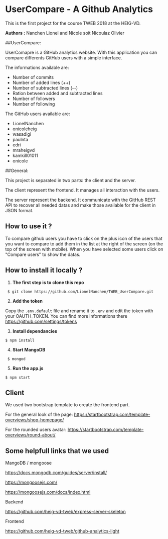 # UserCompare - A Github Analytics
This is the first project for the course TWEB 2018 at the HEIG-VD.

**Authors :** Nanchen Lionel and Nicole soit Nicoulaz Olivier

##UserCompare:

UserComapre is a GitHub analytics website. With this application you can compare differents GitHub users with a simple interface.

The informations available are:

- Number of commits
- Number of added lines (++)
- Number of subtracted lines (--)
- Ration between added and subtracted lines
- Number of followers
- Number of following

The GitHub users available are:

- LionelNanchen
- onicoleheig
- wasadigi
- paulnta
- edri
- mraheigvd
- kamkill01011
- onicole

##General:

This project is separated in two parts: the client and the server.

The client represent the frontend. It manages all interaction with the users.

The server represent the backend. It communicate with the GitHub REST API to recover all needed datas and make those available for the client in JSON format.

## How to use it ?

To compare github users you have to click on the plus icon of the users that you want to compare to add them in the list at the right of the screen (on the top of the screen with mobile). When you have selected some users click on "Compare users" to show the datas.

## How to install it locally ?

1. **The first step is to clone this repo** 

``` $ git clone https://github.com/LionelNanchen/TWEB_UserCompare.git```

2. **Add the token**

Copy the ```.env.default``` file and rename it to ```.env``` and edit the token with your OAUTH_TOKEN. You can find more informations there https://github.com/settings/tokens

3. **Install dependancies**

```$ npm install```

4. **Start MangoDB**

``` $ mongod```

5. **Run the app.js**

```$ npm start```

## Client

We used two bootstrap template to create the frontend part.

For the general look of the page: https://startbootstrap.com/template-overviews/shop-homepage/

For the rounded users avatar: https://startbootstrap.com/template-overviews/round-about/

## Some helpfull links that we used

MangoDB / mongoose

https://docs.mongodb.com/guides/server/install/

https://mongoosejs.com/

https://mongoosejs.com/docs/index.html



Backend

https://github.com/heig-vd-tweb/express-server-skeleton



Frontend

https://github.com/heig-vd-tweb/github-analytics-light